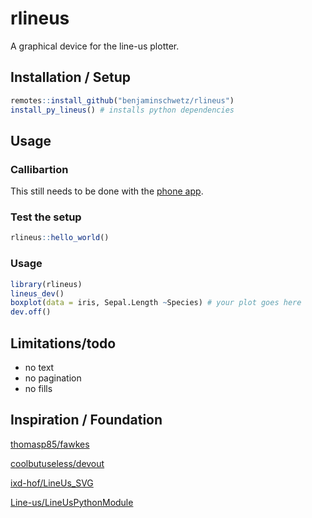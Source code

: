 
<!-- README.md is generated from README.Rmd. Please edit that file -->

# rlineus

<!-- badges: start -->

<!-- badges: end -->

A graphical device for the line-us plotter.

## Installation / Setup

``` r
remotes::install_github("benjaminschwetz/rlineus")
install_py_lineus() # installs python dependencies
```

## Usage

### Callibartion

This still needs to be done with the [phone
app](https://www.line-us.com/software.html).

### Test the setup

``` r
rlineus::hello_world()
```

### Usage

``` r
library(rlineus)
lineus_dev()
boxplot(data = iris, Sepal.Length ~Species) # your plot goes here
dev.off()
```

## Limitations/todo

  - no text
  - no pagination
  - no fills

## Inspiration / Foundation

[thomasp85/fawkes](https://github.com/thomasp85/fawkes)

[coolbutuseless/devout](https://github.com/coolbutuseless/devout)

[ixd-hof/LineUs\_SVG](https://github.com/ixd-hof/LineUs_SVG)

[Line-us/LineUsPythonModule](https://github.com/Line-us/LineUsPythonModule)
